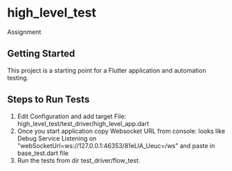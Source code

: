 
[//]: # ( Written By Sanjay)

# high_level_test

Assignment

## Getting Started

This project is a starting point for a Flutter application and automation testing.
## Steps to Run Tests

1. Edit Configuration and add target File:
high_level_test/test_driver/high_level_app.dart
2. Once you start application copy Websocket URL from console:
  looks like Debug Service Listening on  "webSocketUrl=ws://127.0.0.1:46353/81eLlA_Ueuc=/ws" and paste in base_test.dart file
3. Run the tests from dir test_driver/flow_test.

